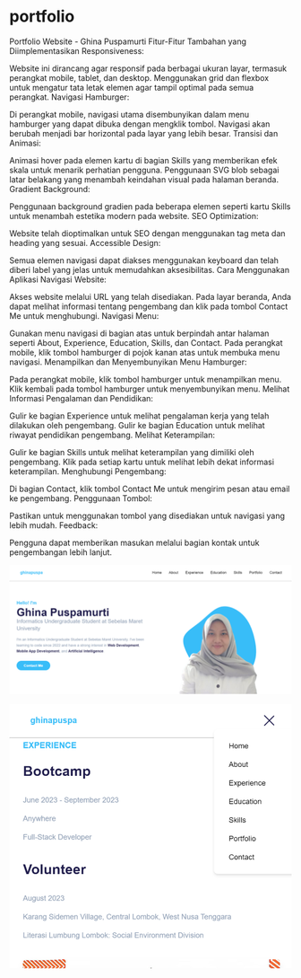 # portfolio

Portfolio Website - Ghina Puspamurti
Fitur-Fitur Tambahan yang Diimplementasikan
Responsiveness:

Website ini dirancang agar responsif pada berbagai ukuran layar, termasuk perangkat mobile, tablet, dan desktop.
Menggunakan grid dan flexbox untuk mengatur tata letak elemen agar tampil optimal pada semua perangkat.
Navigasi Hamburger:

Di perangkat mobile, navigasi utama disembunyikan dalam menu hamburger yang dapat dibuka dengan mengklik tombol.
Navigasi akan berubah menjadi bar horizontal pada layar yang lebih besar.
Transisi dan Animasi:

Animasi hover pada elemen kartu di bagian Skills yang memberikan efek skala untuk menarik perhatian pengguna.
Penggunaan SVG blob sebagai latar belakang yang menambah keindahan visual pada halaman beranda.
Gradient Background:

Penggunaan background gradien pada beberapa elemen seperti kartu Skills untuk menambah estetika modern pada website.
SEO Optimization:

Website telah dioptimalkan untuk SEO dengan menggunakan tag meta dan heading yang sesuai.
Accessible Design:

Semua elemen navigasi dapat diakses menggunakan keyboard dan telah diberi label yang jelas untuk memudahkan aksesibilitas.
Cara Menggunakan Aplikasi
Navigasi Website:

Akses website melalui URL yang telah disediakan.
Pada layar beranda, Anda dapat melihat informasi tentang pengembang dan klik pada tombol Contact Me untuk menghubungi.
Navigasi Menu:

Gunakan menu navigasi di bagian atas untuk berpindah antar halaman seperti About, Experience, Education, Skills, dan Contact.
Pada perangkat mobile, klik tombol hamburger di pojok kanan atas untuk membuka menu navigasi.
Menampilkan dan Menyembunyikan Menu Hamburger:

Pada perangkat mobile, klik tombol hamburger untuk menampilkan menu.
Klik kembali pada tombol hamburger untuk menyembunyikan menu.
Melihat Informasi Pengalaman dan Pendidikan:

Gulir ke bagian Experience untuk melihat pengalaman kerja yang telah dilakukan oleh pengembang.
Gulir ke bagian Education untuk melihat riwayat pendidikan pengembang.
Melihat Keterampilan:

Gulir ke bagian Skills untuk melihat keterampilan yang dimiliki oleh pengembang.
Klik pada setiap kartu untuk melihat lebih dekat informasi keterampilan.
Menghubungi Pengembang:

Di bagian Contact, klik tombol Contact Me untuk mengirim pesan atau email ke pengembang.
Penggunaan Tombol:

Pastikan untuk menggunakan tombol yang disediakan untuk navigasi yang lebih mudah.
Feedback:

Pengguna dapat memberikan masukan melalui bagian kontak untuk pengembangan lebih lanjut.

![alt text](image.png)

![alt text](image-1.png)